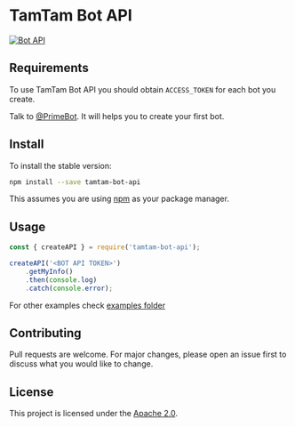 # TamTam Bot API

[![Bot API](https://img.shields.io/badge/TamTam%20Bot%20API-v0.2.0-blue)](https://dev.tamtam.chat)

## Requirements
To use TamTam Bot API you should obtain `ACCESS_TOKEN` for each bot you create.

Talk to [@PrimeBot](http://tt.me/primebot). It will helps you to create your first bot.

## Install

To install the stable version:

```bash
npm install --save tamtam-bot-api
```

This assumes you are using [npm](https://www.npmjs.com/) as your package manager.

## Usage

```js
const { createAPI } = require('tamtam-bot-api');

createAPI('<BOT API TOKEN>')
    .getMyInfo()
    .then(console.log)
    .catch(console.error);
```
For other examples check [examples folder](https://github.com/twister55/tamtam-bot-api/tree/master/examples)

## Contributing

Pull requests are welcome. For major changes, please open an issue first to discuss what you would like to change.

## License

This project is licensed under the [Apache 2.0](https://www.apache.org/licenses/LICENSE-2.0).
